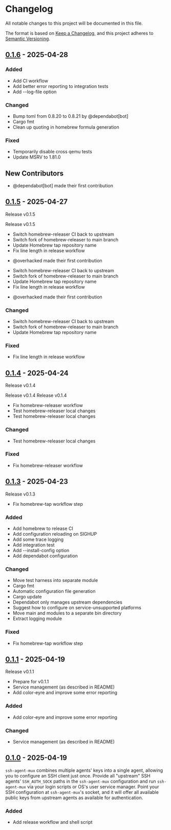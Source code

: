 # Changelog

All notable changes to this project will be documented in this file.

The format is based on [Keep a Changelog](https://keepachangelog.com/en/1.0.0/),
and this project adheres to [Semantic Versioning](https://semver.org/spec/v2.0.0.html).

## [0.1.6] - 2025-04-28

### Added
- Add CI workflow
- Add better error reporting to integration tests
- Add --log-file option

### Changed
- Bump toml from 0.8.20 to 0.8.21 by @dependabot[bot]
- Cargo fmt
- Clean up quoting in homebrew formula generation

### Fixed
- Temporarily disable cross qemu tests
- Update MSRV to 1.81.0

## New Contributors
* @dependabot[bot] made their first contribution
## [0.1.5] - 2025-04-27

Release v0.1.5

Release v0.1.5
- Switch homebrew-releaser CI back to upstream
- Switch fork of homebrew-releaser to main branch
- Update Homebrew tap repository name
- Fix line length in release workflow
* @overhacked made their first contribution
- Switch homebrew-releaser CI back to upstream
- Switch fork of homebrew-releaser to main branch
- Update Homebrew tap repository name
- Fix line length in release workflow
* @overhacked made their first contribution

### Changed
- Switch homebrew-releaser CI back to upstream
- Switch fork of homebrew-releaser to main branch
- Update Homebrew tap repository name

### Fixed
- Fix line length in release workflow

## [0.1.4] - 2025-04-24

Release v0.1.4

Release v0.1.4
Release v0.1.4
- Fix homebrew-releaser workflow
- Test homebrew-releaser local changes
- Test homebrew-releaser local changes

### Changed
- Test homebrew-releaser local changes

### Fixed
- Fix homebrew-releaser workflow

## [0.1.3] - 2025-04-23

Release v0.1.3

- Fix homebrew-tap workflow step

### Added
- Add homebrew to release CI
- Add configuration reloading on SIGHUP
- Add some trace logging
- Add integration test
- Add --install-config option
- Add dependabot configuration

### Changed
- Move test harness into separate module
- Cargo fmt
- Automatic configuration file generation
- Cargo update
- Dependabot only manages upstream dependencies
- Suggest how to configure on service-unsupported platforms
- Move main and modules to a separate bin directory
- Extract logging module

### Fixed
- Fix homebrew-tap workflow step

## [0.1.1] - 2025-04-19

Release v0.1.1

- Prepare for v0.1.1
- Service management (as described in README)
- Add color-eyre and improve some error reporting

### Added
- Add color-eyre and improve some error reporting

### Changed
- Service management (as described in README)

## [0.1.0] - 2025-04-19

`ssh-agent-mux` combines multiple agents' keys into a single agent, allowing
you to configure an SSH client just once. Provide all "upstream" SSH agents'
`SSH_AUTH_SOCK` paths in the `ssh-agent-mux` configuration and run
`ssh-agent-mux` via your login scripts or OS's user service manager. Point your
SSH configuration at `ssh-agent-mux`'s socket, and it will offer all available
public keys from upstream agents as available for authentication.

### Added
- Add release workflow and shell script

[0.1.6]: https://github.com/overhacked/ssh-agent-mux/compare/v0.1.5..v0.1.6
[0.1.5]: https://github.com/overhacked/ssh-agent-mux/compare/v0.1.4..v0.1.5
[0.1.4]: https://github.com/overhacked/ssh-agent-mux/compare/v0.1.3..v0.1.4
[0.1.3]: https://github.com/overhacked/ssh-agent-mux/compare/v0.1.1..v0.1.3
[0.1.1]: https://github.com/overhacked/ssh-agent-mux/compare/v0.1.0..v0.1.1
[0.1.0]: https://github.com/overhacked/ssh-agent-mux/compare/v0.0.0..v0.1.0

<!-- generated by git-cliff -->

